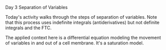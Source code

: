Day 3 Separation of Variables

Today's activity walks through the steps of separation of variables.  Note that this process uses indefinite integrals (antiderivatives) but not definite integrals and the FTC.  

The applied context here is a differential equation modeling the movement of variables in and out of a cell membrane.  It's a saturation model.  
